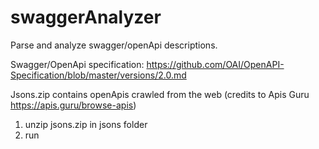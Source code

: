 # swaggerAnalyzer
Parse and analyze swagger/openApi descriptions.

Swagger/OpenApi specification:
https://github.com/OAI/OpenAPI-Specification/blob/master/versions/2.0.md

Jsons.zip contains openApis crawled from the web (credits to Apis Guru https://apis.guru/browse-apis)

1. unzip jsons.zip in jsons folder
2. run
